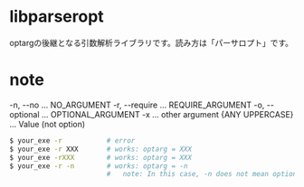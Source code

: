 # libparseropt
optargの後継となる引数解析ライブラリです。読み方は「パーサロプト」です。

# note

-n, --no        ... NO_ARGUMENT
-r, --require   ... REQUIRE_ARGUMENT
-o, --optional  ... OPTIONAL_ARGUMENT
-x              ... other argument
{ANY UPPERCASE} ... Value (not option)

```sh
$ your_exe -r           # error
$ your_exe -r XXX       # works: optarg = XXX
$ your_exe -rXXX        # works: optarg = XXX
$ your_exe -r -n        # works: optarg = -n
                        #   note: In this case, -n does not mean option. It is value.
```
